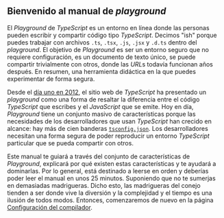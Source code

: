 ## Bienvenido al manual de *playground*

El *Playground* de *TypeScript* es un entorno en línea donde las personas pueden escribir y compartir código tipo *TypeScript*. Decimos "ish" porque puedes trabajar con archivos `.ts`, `.tsx`, `.js`, `.jsx` y `.d.ts` dentro del *playground*. El objetivo de *Playground* es ser un entorno seguro que no requiere configuración, es un documento de texto único, se puede compartir trivialmente con otros, donde las *URL*s todavía funcionan años después. En resumen, una herramienta didáctica en la que puedes experimentar de forma segura.

Desde el [día uno en 2012](https://web.archive.org/web/20121031123957/http://www.typescriptlang.org/Playground/), el sitio web de *TypeScript* ha presentado un *playground* como una forma de resaltar la diferencia entre el código *TypeScript* que escribes y el *JavaScript* que se emite. Hoy en día, *Playground* tiene un conjunto masivo de características porque las necesidades de los desarrolladores que usan *TypeScript* han crecido en alcance: hay más de cien banderas [`tsconfig.json`](https://www.typescriptlang.org/tsconfig). Los desarrolladores necesitan una forma segura de poder reproducir un entorno *TypeScript* particular que se pueda compartir con otros.

Este manual te guiará a través del conjunto de características de *Playground*, explicará por qué existen estas características y te ayudará a dominarlas. Por lo general, está destinado a leerse en orden y deberías poder leer el manual en unos 25 minutos. Suponiendo que no te sumerjas en demasiadas madrigueras. Dicho esto, las madrigueras del conejo tienden a ser donde vive la diversión y la complejidad y el tiempo es una ilusión de todos modos. Entonces, comenzaremos de nuevo en la página [Configuración del compilador](/play#handbook-1).

